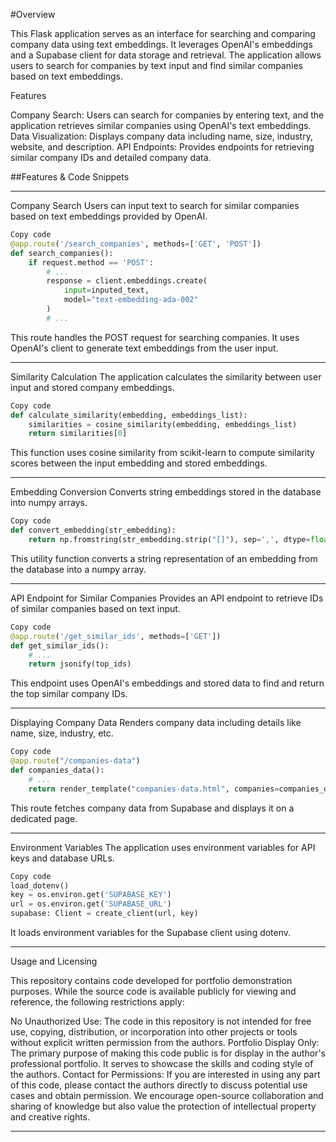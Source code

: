 #Overview

This Flask application serves as an interface for searching and comparing company data using text embeddings. It leverages OpenAI's embeddings and a Supabase client for data storage and retrieval. The application allows users to search for companies by text input and find similar companies based on text embeddings.

Features

Company Search: Users can search for companies by entering text, and the application retrieves similar companies using OpenAI's text embeddings.
Data Visualization: Displays company data including name, size, industry, website, and description.
API Endpoints: Provides endpoints for retrieving similar company IDs and detailed company data.


##Features & Code Snippets

---

Company Search
Users can input text to search for similar companies based on text embeddings provided by OpenAI.

```python
Copy code
@app.route('/search_companies', methods=['GET', 'POST'])
def search_companies():
    if request.method == 'POST':
        # ...
        response = client.embeddings.create(
            input=inputed_text,
            model="text-embedding-ada-002"
        )
        # ...
```
This route handles the POST request for searching companies. It uses OpenAI's client to generate text embeddings from the user input.

---

Similarity Calculation
The application calculates the similarity between user input and stored company embeddings.

```python
Copy code
def calculate_similarity(embedding, embeddings_list):
    similarities = cosine_similarity(embedding, embeddings_list)
    return similarities[0]
```
This function uses cosine similarity from scikit-learn to compute similarity scores between the input embedding and stored embeddings.

---

Embedding Conversion
Converts string embeddings stored in the database into numpy arrays.

```python
Copy code
def convert_embedding(str_embedding):
    return np.fromstring(str_embedding.strip("[]"), sep=',', dtype=float)
```
This utility function converts a string representation of an embedding from the database into a numpy array.

---

API Endpoint for Similar Companies
Provides an API endpoint to retrieve IDs of similar companies based on text input.

```python
Copy code
@app.route('/get_similar_ids', methods=['GET'])
def get_similar_ids():
    # ...
    return jsonify(top_ids)
```
This endpoint uses OpenAI's embeddings and stored data to find and return the top similar company IDs.

---

Displaying Company Data
Renders company data including details like name, size, industry, etc.

```python
Copy code
@app.route("/companies-data")
def companies_data():
    # ...
    return render_template("companies-data.html", companies=companies_data)
```
This route fetches company data from Supabase and displays it on a dedicated page.

---

Environment Variables
The application uses environment variables for API keys and database URLs.

```python
Copy code
load_dotenv()
key = os.environ.get('SUPABASE_KEY')
url = os.environ.get('SUPABASE_URL')
supabase: Client = create_client(url, key)
```
It loads environment variables for the Supabase client using dotenv.

---

Usage and Licensing

This repository contains code developed for portfolio demonstration purposes. While the source code is available publicly for viewing and reference, the following restrictions apply:

No Unauthorized Use: The code in this repository is not intended for free use, copying, distribution, or incorporation into other projects or tools without explicit written permission from the authors.
Portfolio Display Only: The primary purpose of making this code public is for display in the author's professional portfolio. It serves to showcase the skills and coding style of the authors.
Contact for Permissions: If you are interested in using any part of this code, please contact the authors directly to discuss potential use cases and obtain permission.
We encourage open-source collaboration and sharing of knowledge but also value the protection of intellectual property and creative rights.

---